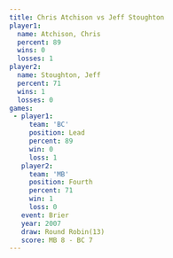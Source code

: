 ```yaml
---
title: Chris Atchison vs Jeff Stoughton
player1:               
  name: Atchison, Chris
  percent: 89          
  wins: 0              
  losses: 1            
player2:               
  name: Stoughton, Jeff
  percent: 71          
  wins: 1              
  losses: 0            
games:
 - player1:        
     team: 'BC'    
     position: Lead
     percent: 89   
     win: 0        
     loss: 1       
   player2:          
     team: 'MB'      
     position: Fourth
     percent: 71     
     win: 1          
     loss: 0         
   event: Brier         
   year: 2007           
   draw: Round Robin(13)
   score: MB 8 - BC 7   
---
```

